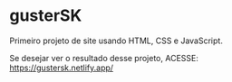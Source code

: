 # gusterSK
Primeiro projeto de site usando HTML, CSS e JavaScript.

Se desejar ver o resultado desse projeto,
ACESSE: https://gustersk.netlify.app/

